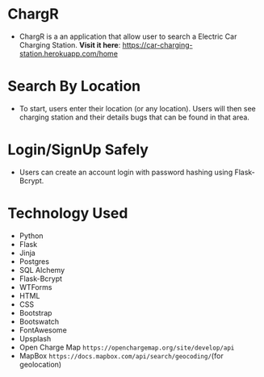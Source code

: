 # ChargR
- ChargR is a an application that allow user to search a Electric Car Charging Station.
**Visit it here**: https://car-charging-station.herokuapp.com/home 

# Search By Location
- To start, users enter their location (or any location). Users will then see charging station and their details bugs that can be found in that area.

# Login/SignUp Safely
- Users can create an account login with password hashing using Flask-Bcrypt.

# Technology Used
 - Python
 - Flask
 - Jinja
 - Postgres
 - SQL Alchemy
 - Flask-Bcrypt
 - WTForms
 - HTML
 - CSS
 - Bootstrap
 - Bootswatch
 - FontAwesome
 - Upsplash 
 - Open Charge Map `https://openchargemap.org/site/develop/api`
 - MapBox `https://docs.mapbox.com/api/search/geocoding/`(for geolocation)  
